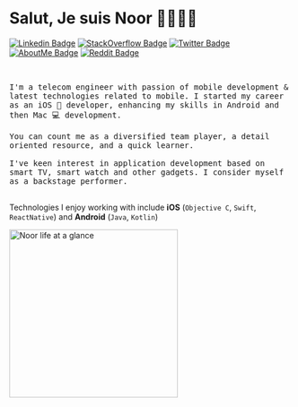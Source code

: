 # Salut, Je suis Noor 👩🏻‍💻📱

[![Linkedin Badge](https://img.shields.io/badge/-LinkedIn-blue?style=for-the-badge&logo=Linkedin&logoColor=white&link=https://www.linkedin.com/in/noorulainalisiddiqui/)](https://www.linkedin.com/in/noorulainalisiddiqui/) [![StackOverflow Badge](https://img.shields.io/badge/-StackOverflow-black?style=for-the-badge&logo=stackoverflow&color=bbb&link=https://stackoverflow.com/users/4439983/noor/)](https://stackoverflow.com/users/4439983/noor/) [![Twitter Badge](https://img.shields.io/badge/-Twitter-1ca0f1?style=for-the-badge&labelColor=1ca0f1&logo=twitter&logoColor=white&link=https://twitter.com/noorulain_ali)](https://twitter.com/noorulain_ali) [![AboutMe Badge](https://img.shields.io/badge/-AboutMe-black?style=for-the-badge&logo=about.me&color=yellow&link=https://about.me/noorulainalisiddiqui/)](https://about.me/noorulainalisiddiqui/) [![Reddit Badge](https://img.shields.io/badge/-Reddit-black?style=for-the-badge&logo=Reddit&logoColor=white&color=black&link=https://www.reddit.com/user/noorulain17/)](https://www.reddit.com/user/noorulain17/)

<br>
<p>
  <samp>
  I'm a telecom engineer with passion of mobile development & latest technologies related to mobile. I started my career as an iOS  developer, enhancing my skills in Android and then Mac 💻 development.
  <br>
  <br>
  You can count me as a diversified team player, a detail oriented resource, and a quick learner. 
  <br>
  <br>
  I've keen interest in application development based on smart TV, smart watch and other gadgets.
  I consider myself as a backstage performer.
  <br>
  <br>
  </samp>
</p>

Technologies I enjoy working with include **iOS** (`Objective C`, `Swift`, `ReactNative`) and **Android** (`Java`, `Kotlin`)


<img  width="300" src="https://raw.githubusercontent.com/noorulain17/noorulain17/master/bg_noor_life.jpg" alt="Noor life at a glance">
